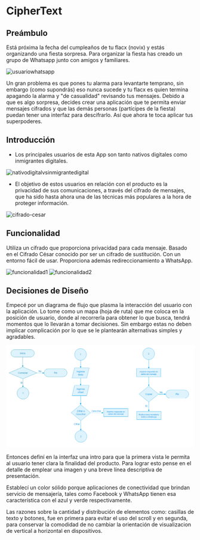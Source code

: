 # CipherText

## Preámbulo

Está próxima la fecha del cumpleaños de tu flacx (novix) y estás organizando una
fiesta sorpresa. Para organizar la fiesta has creado un grupo de Whatsapp junto
con amigos y familiares.

![usuariowhatsapp](https://user-images.githubusercontent.com/39319360/40916190-6d90c10c-67c4-11e8-8d79-50ccccc1bed4.jpg)

Un gran problema es que pones tu alarma para levantarte temprano, sin embargo
(como supondrás) eso nunca sucede y tu flacx es quien termina apagando la alarma
y "de casualidad" revisando tus mensajes. Debido a que es algo sorpresa, decides
crear una aplicación que te permita enviar mensajes cifrados y que las demás
personas (partícipes de la fiesta) puedan tener una interfaz para
descifrarlo. Así que ahora te toca aplicar tus superpoderes.

## Introducción
* Los principales usuarios de esta App son tanto nativos digitales como inmigrantes digitales.

![nativodigitalvsinmigrantedigital](https://user-images.githubusercontent.com/39319360/40916141-3db673dc-67c4-11e8-8dbe-88704569fa59.png)

* El objetivo de estos usuarios en relación con el producto es la privacidad de sus comunicaciones, a través del cifrado de mensajes, que ha sido hasta ahora una de las técnicas más populares a la hora de proteger información.

![cifrado-cesar](https://user-images.githubusercontent.com/39319360/40916165-54db8886-67c4-11e8-8d71-0edb1f903a63.png)

## Funcionalidad

Utiliza un cifrado que proporciona privacidad para cada mensaje. Basado en el Cifrado César conocido por ser un cifrado de sustitución.
Con un entorno fácil de usar.
Proporciona además redireccionamiento a WhatsApp.

![funcionalidad1](https://user-images.githubusercontent.com/39319360/40916207-8d14e350-67c4-11e8-8ae5-0bc2d241bb4a.png) ![funcionalidad2](https://user-images.githubusercontent.com/39319360/40916231-9f87aff4-67c4-11e8-82f9-cbe99ea0f0e4.png)


## Decisiones de Diseño

Empecé por un diagrama de flujo que plasma la interacción del usuario con la aplicación. Lo tome como un mapa (hoja de ruta) que me coloca en la posición de usuario, donde al recorrerla para obtener lo que busca, tendrá momentos que lo llevarán a tomar decisiones. Sin embargo estas no deben implicar complicación por lo que se le plantearán alternativas simples y agradables. 

![flujograma](flujograma.png)

Entonces definí en la interfaz una intro para que la primera vista le permita al usuario tener clara la finalidad del producto.
Para lograr esto pense en el detalle de emplear una imagen y una breve línea descriptiva de presentación.

Establecí un color sólido porque aplicaciones de conectividad que brindan servicio de mensajería, tales como Facebook y WhatsApp tienen esa característica con el azul y verde respectivamente.

Las razones sobre la cantidad y distribución de elementos como: casillas de texto y botones, fue en primera para evitar el uso del scroll y en segunda, para conservar la comodidad de no cambiar la orientación de visualizacion de vertical a horizontal en dispositivos.
